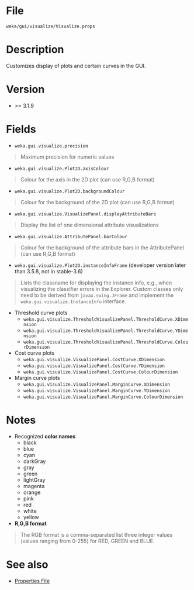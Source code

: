 

# File
`weka/gui/visualize/Visualize.props`

# Description
Customizes display of plots and certain curves in the GUI.

# Version
* \>= 3.1.9

# Fields
* `weka.gui.visualize.precision`
> Maximum precision for numeric values
* `weka.gui.visualize.Plot2D.axisColour`
> Colour for the axis in the 2D plot (can use R,G,B format)
* `weka.gui.visualize.Plot2D.backgroundColour`
> Colour for the background of the 2D plot (can use R,G,B format)
* `weka.gui.visualize.VisualizePanel.displayAttributeBars`
> Display the list of one dimensional attribute visualizations
* `weka.gui.visualize.AttributePanel.barColour`
> Colour for the background of the attribute bars in the AttributePanel (can use R,G,B format)
* `weka.gui.visualize.Plot2D.instanceInfoFrame` (developer version later than 3.5.8, not in stable-3.6)
> Lists the classname for displaying the instance info, e.g., when visualizing the classifier errors in the Explorer. Custom classes only need to be derived from `javax.swing.JFrame` and implement the `weka.gui.visualize.InstanceInfo` interface.
* Threshold curve plots
	* `weka.gui.visualize.ThresholdVisualizePanel.ThresholdCurve.XDimension`
	* `weka.gui.visualize.ThresholdVisualizePanel.ThresholdCurve.YDimension`
	* `weka.gui.visualize.ThresholdVisualizePanel.ThresholdCurve.ColourDimension`
* Cost curve plots
	* `weka.gui.visualize.VisualizePanel.CostCurve.XDimension`
	* `weka.gui.visualize.VisualizePanel.CostCurve.YDimension`
	* `weka.gui.visualize.VisualizePanel.CostCurve.ColourDimension`
* Margin curve plots
	* `weka.gui.visualize.VisualizePanel.MarginCurve.XDimension`
	* `weka.gui.visualize.VisualizePanel.MarginCurve.YDimension`
	* `weka.gui.visualize.VisualizePanel.MarginCurve.ColourDimension`

# Notes
* Recognized **color names**
	* black
	* blue
	* cyan
	* darkGray
	* gray
	* green
	* lightGray
	* magenta
	* orange
	* pink
	* red
	* white
	* yellow
* **R,G,B format**
> The RGB format is a comma-separated list three integer values (values ranging from 0-255) for RED, GREEN and BLUE.

# See also
* [Properties File](properties_file.md)
